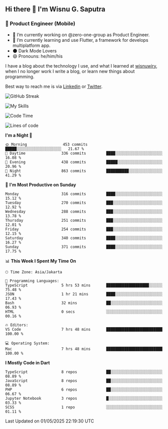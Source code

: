 ## Hi there 👋 I'm Wisnu G. Saputra

### :mobile_phone_off: Product Engineer (Mobile)

- 🔭 I’m currently working on @zero-one-group as Product Engineer.
- 🌱 I’m currently learning and use Flutter, a framework for develops multiplatform app.
- 🌑 Dark Mode Lovers
- 😄 Pronouns: he/him/his

I have a blog about the technology I use, and what I learned at [wisnuwiry](https://wisnuwiry.space/), when I no longer work I write a blog, or learn new things about programming.

Best way to reach me is via [Linkedin](https://www.linkedin.com/in/wisnu-saputra/) or [Twitter](https://twitter.com/wisnuwiry).

![GitHub Streak](https://streak-stats.demolab.com?user=wisnuwiry&theme=dark&hide_border=true)

![My Skills](https://skillicons.dev/icons?i=dart,flutter,kotlin,swift,go,js,css,neovim,git,linux&perline=5)

<!--START_SECTION:waka-->
![Code Time](http://img.shields.io/badge/Code%20Time-1%2C856%20hrs%2030%20mins-blue)

![Lines of code](https://img.shields.io/badge/From%20Hello%20World%20I%27ve%20Written-4.0%20million%20lines%20of%20code-blue)

**I'm a Night 🦉** 

```text
🌞 Morning                453 commits         █████░░░░░░░░░░░░░░░░░░░░   21.67 % 
🌆 Daytime                336 commits         ████░░░░░░░░░░░░░░░░░░░░░   16.08 % 
🌃 Evening                438 commits         █████░░░░░░░░░░░░░░░░░░░░   20.96 % 
🌙 Night                  863 commits         ██████████░░░░░░░░░░░░░░░   41.29 % 
```
📅 **I'm Most Productive on Sunday** 

```text
Monday                   316 commits         ████░░░░░░░░░░░░░░░░░░░░░   15.12 % 
Tuesday                  270 commits         ███░░░░░░░░░░░░░░░░░░░░░░   12.92 % 
Wednesday                288 commits         ███░░░░░░░░░░░░░░░░░░░░░░   13.78 % 
Thursday                 251 commits         ███░░░░░░░░░░░░░░░░░░░░░░   12.01 % 
Friday                   254 commits         ███░░░░░░░░░░░░░░░░░░░░░░   12.15 % 
Saturday                 340 commits         ████░░░░░░░░░░░░░░░░░░░░░   16.27 % 
Sunday                   371 commits         ████░░░░░░░░░░░░░░░░░░░░░   17.75 % 
```


📊 **This Week I Spent My Time On** 

```text
🕑︎ Time Zone: Asia/Jakarta

💬 Programming Languages: 
TypeScript               5 hrs 53 mins       ███████████████████░░░░░░   75.48 % 
JSON                     1 hr 21 mins        ████░░░░░░░░░░░░░░░░░░░░░   17.43 % 
Bash                     32 mins             ██░░░░░░░░░░░░░░░░░░░░░░░   06.93 % 
HTML                     0 secs              ░░░░░░░░░░░░░░░░░░░░░░░░░   00.16 % 

🔥 Editors: 
VS Code                  7 hrs 48 mins       █████████████████████████   100.00 % 

💻 Operating System: 
Mac                      7 hrs 48 mins       █████████████████████████   100.00 % 
```

**I Mostly Code in Dart** 

```text
TypeScript               8 repos             ██░░░░░░░░░░░░░░░░░░░░░░░   08.89 % 
JavaScript               8 repos             ██░░░░░░░░░░░░░░░░░░░░░░░   08.89 % 
PHP                      6 repos             ██░░░░░░░░░░░░░░░░░░░░░░░   06.67 % 
Jupyter Notebook         3 repos             █░░░░░░░░░░░░░░░░░░░░░░░░   03.33 % 
SCSS                     1 repo              ░░░░░░░░░░░░░░░░░░░░░░░░░   01.11 % 
```




 Last Updated on 01/05/2025 22:19:30 UTC
<!--END_SECTION:waka-->
